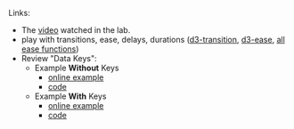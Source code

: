 Links:
- The [video](https://www.ted.com/talks/hans_rosling_the_best_stats_you_ve_ever_seen) watched in the lab.
- play with transitions, ease, delays, durations ([d3-transition](https://github.com/d3/d3-transition), [d3-ease](https://github.com/d3/d3-ease), [all ease functions](https://observablehq.com/@d3/easing-animations))
- Review "Data Keys":
  - Example **Without** Keys
    - [online example](https://cdv.leoneckert.com/keys/mini-transition-example-no-keys/)
    - [code](mini-transition-example-no-keys)
  - Example **With** Keys
    - [online example](https://cdv.leoneckert.com/keys/mini-transition-example-keys/)
    - [code](mini-transition-example-keys)